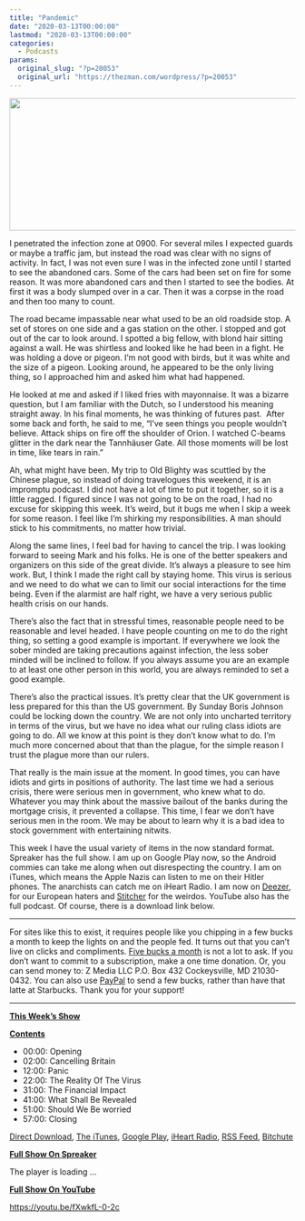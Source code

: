 ```yaml
---
title: "Pandemic"
date: "2020-03-13T00:00:00"
lastmod: "2020-03-13T00:00:00"
categories:
  - Podcasts
params:
  original_slug: "?p=20053"
  original_url: "https://thezman.com/wordpress/?p=20053"
---
```


[<img
src="http://thezman.com/wordpress/wp-content/uploads/2018/01/Power-Hour.png"
decoding="async" width="600" height="233" />](http://thezman.com/wordpress/wp-content/uploads/2018/01/Power-Hour.png)

I penetrated the infection zone at 0900. For several miles I expected
guards or maybe a traffic jam, but instead the road was clear with no
signs of activity. In fact, I was not even sure I was in the infected
zone until I started to see the abandoned cars. Some of the cars had
been set on fire for some reason. It was more abandoned cars and then I
started to see the bodies. At first it was a body slumped over in a car.
Then it was a corpse in the road and then too many to count.

The road became impassable near what used to be an old roadside stop. A
set of stores on one side and a gas station on the other. I stopped and
got out of the car to look around. I spotted a big fellow, with blond
hair sitting against a wall. He was shirtless and looked like he had
been in a fight. He was holding a dove or pigeon. I’m not good with
birds, but it was white and the size of a pigeon. Looking around, he
appeared to be the only living thing, so I approached him and asked him
what had happened.

He looked at me and asked if I liked fries with mayonnaise. It was a
bizarre question, but I am familiar with the Dutch, so I understood his
meaning straight away. In his final moments, he was thinking of futures
past.  After some back and forth, he said to me, “I’ve seen things you
people wouldn’t believe. Attack ships on fire off the shoulder of Orion.
I watched C-beams glitter in the dark near the Tannhäuser Gate. All
those moments will be lost in time, like tears in rain.”

Ah, what might have been. My trip to Old Blighty was scuttled by the
Chinese plague, so instead of doing travelogues this weekend, it is an
impromptu podcast. I did not have a lot of time to put it together, so
it is a little ragged. I figured since I was not going to be on the
road, I had no excuse for skipping this week. It’s weird, but it bugs me
when I skip a week for some reason. I feel like I’m shirking my
responsibilities. A man should stick to his commitments, no matter how
trivial.

Along the same lines, I feel bad for having to cancel the trip. I was
looking forward to seeing Mark and his folks. He is one of the better
speakers and organizers on this side of the great divide. It’s always a
pleasure to see him work. But, I think I made the right call by staying
home. This virus is serious and we need to do what we can to limit our
social interactions for the time being. Even if the alarmist are half
right, we have a very serious public health crisis on our hands.

There’s also the fact that in stressful times, reasonable people need to
be reasonable and level headed. I have people counting on me to do the
right thing, so setting a good example is important. If everywhere we
look the sober minded are taking precautions against infection, the less
sober minded will be inclined to follow. If you always assume you are an
example to at least one other person in this world, you are always
reminded to set a good example.

There’s also the practical issues. It’s pretty clear that the UK
government is less prepared for this than the US government. By Sunday
Boris Johnson could be locking down the country. We are not only into
uncharted territory in terms of the virus, but we have no idea what our
ruling class idiots are going to do. All we know at this point is they
don’t know what to do. I’m much more concerned about that than the
plague, for the simple reason I trust the plague more than our rulers.

That really is the main issue at the moment. In good times, you can have
idiots and girts in positions of authority. The last time we had a
serious crisis, there were serious men in government, who knew what to
do. Whatever you may think about the massive bailout of the banks during
the mortgage crisis, it prevented a collapse. This time, I fear we don’t
have serious men in the room. We may be about to learn why it is a bad
idea to stock government with entertaining nitwits.

This week I have the usual variety of items in the now standard format.
Spreaker has the full show. I am up on Google Play now, so the Android
commies can take me along when out disrespecting the country. I am on
iTunes, which means the Apple Nazis can listen to me on their Hitler
phones. The anarchists can catch me on iHeart Radio. I am now on
<a href="https://www.deezer.com/show/623032" rel="noopener noreferrer"
target="_blank">Deezer</a>, for our European haters and <a
href="https://www.stitcher.com/podcast/the-z-blog-power-hour?refid=stpr"
rel="noopener noreferrer" target="_blank">Stitcher</a> for the weirdos.
YouTube also has the full podcast. Of course, there is a download link
below.

------------------------------------------------------------------------

For sites like this to exist, it requires people like you chipping in a
few bucks a month to keep the lights on and the people fed. It turns out
that you can’t live on clicks and compliments.
<a href="https://www.subscribestar.com/the-z-blog"
rel="noopener noreferrer" target="_blank">Five bucks a month</a> is not
a lot to ask. If you don’t want to commit to a subscription, make a one
time donation. Or, you can send money to: Z Media LLC P.O. Box 432
Cockeysville, MD 21030-0432. You can also use <a
href="https://www.paypal.com/cgi-bin/webscr?cmd=_s-xclick&amp;hosted_button_id=UDAS2Q8JYA6CN&amp;source=url"
rel="noopener noreferrer" target="_blank">PayPal</a> to send a few
bucks, rather than have that latte at Starbucks. Thank you for your
support!

------------------------------------------------------------------------

**<u>This Week’s Show</u>**

**<u>Contents</u>**

-   00:00: Opening
-   02:00: Cancelling Britain
-   12:00: Panic
-   22:00: The Reality Of The Virus
-   31:00: The Financial Impact
-   41:00: What Shall Be Revealed
-   51:00: Should We Be worried
-   57:00: Closing

<a href="https://api.spreaker.com/v2/episodes/23810172/download.mp3"
rel="noopener noreferrer" target="_blank">Direct Download</a>, <a
href="https://itunes.apple.com/us/podcast/the-z-blog-power-hour/id1262799640?mt=2"
rel="noopener noreferrer" target="_blank">The iTunes</a>, <a
href="https://podcasts.google.com/?feed=aHR0cHM6Ly93d3cuc3ByZWFrZXIuY29tL3Nob3cvMjU4OTY1Ny9lcGlzb2Rlcy9mZWVk"
rel="noopener noreferrer" target="_blank">Google Play</a>, <a href="https://www.iheart.com/podcast/the-z-blog-power-hour-29246491/"
rel="noopener noreferrer" target="_blank">iHeart Radio,</a>
<a href="https://www.spreaker.com/show/2589657/episodes/feed"
rel="noopener noreferrer" target="_blank">RSS Feed</a>,
<a href="https://www.bitchute.com/channel/OfDOhe43n3QL/"
rel="noopener noreferrer" target="_blank">Bitchute</a>

**<u>Full Show On Spreaker</u>**

The player is loading ...

<span class="widget_spinner dark"></span>

**<u>Full Show On YouTube</u>**

https://youtu.be/fXwkfL-0-2c

